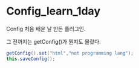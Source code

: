 # Config_learn_1day
Config 처음 배운 날 만든 플러그인.

그 전까지는 getConfig()가 뭔지도 몰랐다.

```java
getConfig().set("html","not programming lang");
this.saveConfig();
```
